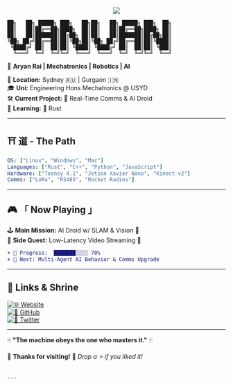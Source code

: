 
<p align="center">
  <img src="https://readme-typing-svg.demolab.com?font=Press+Start+2P&size=18&duration=2500&color=FF5733&background=224455&center=true&vCenter=true&lines=Welcome+to;YANYAN's+World!;Mechatronics!;">
</p>

```
██╗   ██╗ █████╗ ███╗   ██╗██╗   ██╗ █████╗ ███╗  ██╗
██║   ██║██╔══██╗████╗  ██║██║   ██║██╔══██╗████╗ ██║
██║   ██║███████║██╔██╗ ██║██║   ██║███████║██╔██╗██║
╚██╗ ██╔╝██╔══██║██║╚██╗██║╚██╗ ██╔╝██╔══██║██║╚████║
 ╚████╔╝ ██║  ██║██║ ╚████║ ╚████╔╝ ██║  ██║██║ ╚███║
  ╚═══╝  ╚═╝  ╚═╝╚═╝  ╚═══╝  ╚═══╝  ╚═╝  ╚═╝╚═╝  ╚══╝
```

🎌 **Aryan Rai | Mechatronics | Robotics | AI**  

📍 **Location:** Sydney 🇦🇺 | Gurgaon 🇮🇳  
🎓 **Uni:** Engineering Hons Mechatronics @ USYD  
🛠 **Current Project:** 🚀 Real-Time Comms & AI Droid  
🌱 **Learning:** 🦀 Rust  

---

## ⛩️ **道 - The Path**  
```yaml
OS: ["Linux", "Windows", "Mac"]
Languages: ["Rust", "C++", "Python", "JavaScript"]
Hardware: ["Teensy 4.1", "Jetson Xavier Nano", "Kinect v2"]
Comms: ["LoRa", "RS485", "Rocket Radios"]
```

---

## 🎮 **「 Now Playing 」**  
🕹️ **Main Mission:** AI Droid w/ SLAM & Vision 🏮  
📡 **Side Quest:** Low-Latency Video Streaming 🔴  

```diff
+ 🚀 Progress:  ███████░░░░ 70%
+ 🎯 Next: Multi-Agent AI Behavior & Comms Upgrade
```

---

## 🏯 **Links & Shrine**  
[![🌐 Website](https://img.shields.io/badge/Website-aryanrai.github.io-ffcc00?style=for-the-badge)](https://aryanrai.github.io/)  
[![🐙 GitHub](https://img.shields.io/badge/GitHub-@aryanrai-333?style=for-the-badge&logo=github)](https://github.com/aryanrai)  
[![📡 Twitter](https://img.shields.io/badge/Twitter-@yourhandle-1DA1F2?style=for-the-badge&logo=twitter)](https://twitter.com/yourhandle)  

---

🀄 **"The machine obeys the one who masters it."** 🀄  

🏯 **Thanks for visiting!** 🚀 *Drop a ⭐ if you liked it!*  
```

---
